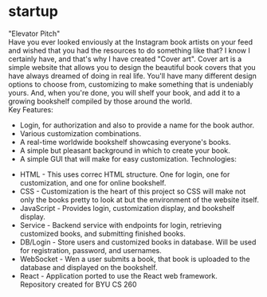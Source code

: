 # startup
"Elevator Pitch" <br>
Have you ever looked enviously at the Instagram book artists on your feed and wished that you had the resources to do something like that? I know I certainly have, and that's why I have created "Cover art". Cover art is a simple website that allows you to design the beautiful book covers that you have always dreamed of doing in real life. You'll have many different design options to choose from, customizing to make something that is undeniably yours. And, when you're done, you will shelf your book, and add it to a growing bookshelf compiled by those around the world. <br>
Key Features: <br>
* Login, for authorization and also to provide a name for the book author. <br>
* Various customization combinations. <br>
* A real-time worldwide bookshelf showcasing everyone's books. <br>
* A simple but pleasant background in which to create your book. <br>
* A simple GUI that will make for easy customization. 
Technologies:<br>
- HTML - This uses correc HTML structure. One for login, one for customization, and one for online bookshelf.<br>
- CSS - Customization is the heart of this project so CSS will make not only the books pretty to look at but the environment of the website itself.<br>
- JavaScript - Provides login, customization display, and bookshelf display.<br>
- Service - Backend service with endpoints for login, retrieving customized books, and submitting finished books.<br>
- DB/Login - Store users and customized books in database. Will be used for registration, password, and usernames.<br>
- WebSocket - Wen a user submits a book, that book is uploaded to the database and displayed on the bookshelf.<br>
- React - Application ported to use the React web framework.<br>
Repository created for BYU CS 260
